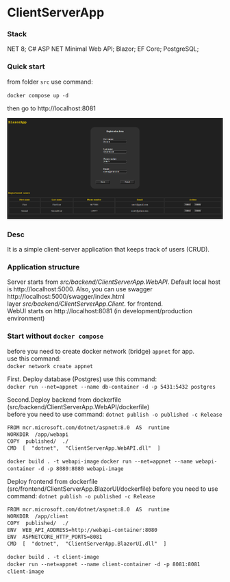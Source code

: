 # ClientServerApp  
### Stack  
NET 8; C# ASP NET Minimal Web API; Blazor; EF Core; PostgreSQL;   
### Quick start
from folder `src` use command:  

`docker compose up -d` 

then go to http://localhost:8081  
  
![Screenshot](screenshots/client.png)
  
### Desc
It is a simple  client-server  application  that  keeps  track of users (CRUD).

### Application structure
Server starts from _src/backend/ClientServerApp.WebAPI_. Default local host is http://localhost:5000. Also, you can use swagger http://localhost:5000/swagger/index.html  
layer _src/backend/ClientServerApp.Client_. for frontend.  
WebUI starts on http://localhost:8081 (in development/production environment)  
### Start without `docker compose`
before you need to create docker network (bridge) `appnet` for app.  
use this command:  
`docker network create appnet`  
  
First. Deploy database (Postgres)
use this command:  
`docker run --net=appnet --name db-container -d -p 5431:5432 postgres`    

Second.Deploy backend from dockerfile 
(src/backend/ClientServerApp.WebAPI/dockerfile)  
before you need to use command:
`dotnet publish -o published -c Release`  
```docker
FROM mcr.microsoft.com/dotnet/aspnet:8.0  AS  runtime
WORKDIR  /app/webapi
COPY  published/  ./
CMD  [  "dotnet",  "ClientServerApp.WebAPI.dll"  ]
```  
`docker build . -t webapi-image`
`docker run --net=appnet --name webapi-container -d -p 8080:8080 webapi-image`

Deploy frontend from dockerfile
(src/frontend/ClientServerApp.BlazorUI/dockerfile)
before you need to use command:
`dotnet publish -o published -c Release`  
```docker
FROM mcr.microsoft.com/dotnet/aspnet:8.0  AS  runtime
WORKDIR  /app/client
COPY  published/  ./
ENV  WEB_API_ADDRESS=http://webapi-container:8080
ENV  ASPNETCORE_HTTP_PORTS=8081
CMD  [  "dotnet",  "ClientServerApp.BlazorUI.dll"  ]
```
`docker build . -t client-image`  
`docker run --net=appnet --name client-container -d -p 8081:8081 client-image`
